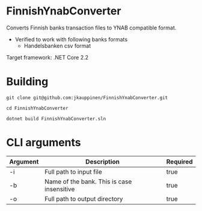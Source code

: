 FinnishYnabConverter
==========================

Converts Finnish banks transaction files to YNAB compatible format. 

* Verified to work with following banks formats
  * Handelsbanken csv format

Target framework: .NET Core 2.2


Building
==========================

`git clone git@github.com:jkauppinen/FinnishYnabConverter.git`

`cd FinnishYnabConverter`

`dotnet build FinnishYnabConverter.sln`

CLI arguments
==========================


| Argument| Description| Required |
|-------------|-------------|-------------|
| -i| Full path to input file| true |
| -b| Name of the bank. This is case insensitive| true|
| -o| Full path to output directory|true|

